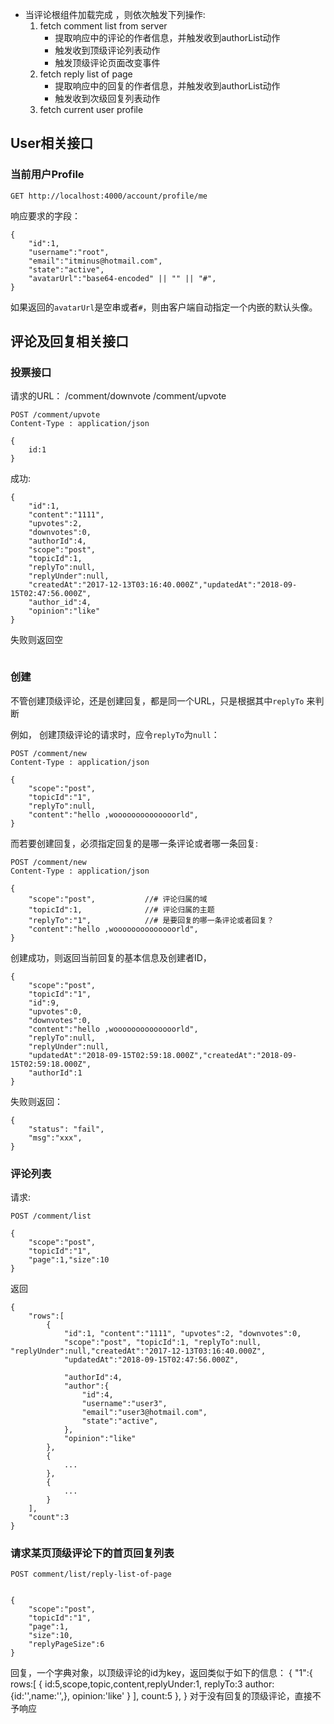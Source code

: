 
* 当评论根组件加载完成 ，则依次触发下列操作:
    1. fetch comment list from server
        * 提取响应中的评论的作者信息，并触发收到authorList动作
        * 触发收到顶级评论列表动作
        * 触发顶级评论页面改变事件
    2. fetch reply list of page
        * 提取响应中的回复的作者信息，并触发收到authorList动作
        * 触发收到次级回复列表动作
    3. fetch current user profile


## User相关接口


### 当前用户Profile

```
GET http://localhost:4000/account/profile/me
```

响应要求的字段：
```
{
    "id":1,
    "username":"root",
    "email":"itminus@hotmail.com",
    "state":"active",
    "avatarUrl":"base64-encoded" || "" || "#",
}
```
如果返回的`avatarUrl`是空串或者`#`，则由客户端自动指定一个内嵌的默认头像。


## 评论及回复相关接口

### 投票接口

请求的URL：
/comment/downvote
/comment/upvote

```
POST /comment/upvote
Content-Type : application/json

{
    id:1
}
```

成功:
```
{
    "id":1,
    "content":"1111",
    "upvotes":2,
    "downvotes":0,
    "authorId":4,
    "scope":"post",
    "topicId":1,
    "replyTo":null,
    "replyUnder":null,
    "createdAt":"2017-12-13T03:16:40.000Z","updatedAt":"2018-09-15T02:47:56.000Z",
    "author_id":4,
    "opinion":"like"
}
```
失败则返回空
```

```

### 创建

不管创建顶级评论，还是创建回复，都是同一个URL，只是根据其中`replyTo` 来判断


例如， 创建顶级评论的请求时，应令`replyTo`为`null`：
```
POST /comment/new
Content-Type : application/json

{    
    "scope":"post",
    "topicId":"1",
    "replyTo":null,
    "content":"hello ,woooooooooooooorld",
}
```


而若要创建回复，必须指定回复的是哪一条评论或者哪一条回复:
```
POST /comment/new
Content-Type : application/json

{
    "scope":"post",           //# 评论归属的域
    "topicId":1,              //# 评论归属的主题
    "replyTo":"1",            //# 是要回复的哪一条评论或者回复？
    "content":"hello ,woooooooooooooorld",
}
```

创建成功，则返回当前回复的基本信息及创建者ID，

```
{
    "scope":"post",
    "topicId":"1",
    "id":9,
    "upvotes":0,
    "downvotes":0,
    "content":"hello ,woooooooooooooorld",
    "replyTo":null,
    "replyUnder":null,
    "updatedAt":"2018-09-15T02:59:18.000Z","createdAt":"2018-09-15T02:59:18.000Z",
    "authorId":1
}
```

失败则返回：
```
{
    "status": "fail",
    "msg":"xxx",
}
```

### 评论列表

请求:
```
POST /comment/list

{
    "scope":"post",
    "topicId":"1",
    "page":1,"size":10
}
```

返回
```
{
    "rows":[
        {
            "id":1, "content":"1111", "upvotes":2, "downvotes":0,
            "scope":"post", "topicId":1, "replyTo":null, "replyUnder":null,"createdAt":"2017-12-13T03:16:40.000Z",
            "updatedAt":"2018-09-15T02:47:56.000Z",

            "authorId":4,
            "author":{
                "id":4,
                "username":"user3",
                "email":"user3@hotmail.com",
                "state":"active",
            },
            "opinion":"like"
        },
        {
            ... 
        },
        {
            ...
        }
    ],
    "count":3
}
```

### 请求某页顶级评论下的首页回复列表

```
POST comment/list/reply-list-of-page


{
    "scope":"post",
    "topicId":"1",
    "page":1,
    "size":10,
    "replyPageSize":6
}
```

回复，一个字典对象，以顶级评论的id为key，返回类似于如下的信息：
{
    "1":{
        rows:[
            {
                id:5,scope,topic,content,replyUnder:1, replyTo:3
                author:{id:'',name:'',},
                opinion:'like'
            }
        ],
        count:5
    },
}
对于没有回复的顶级评论，直接不予响应
